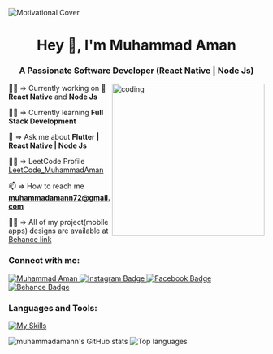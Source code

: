 ![Motivational Cover](https://github.com/MuhammadAmann/MuhammadAmann/assets/109753345/4ced55b0-c89d-4b5c-b39c-66afae3221a1)

<h1 align="center">Hey 👋, I'm Muhammad Aman</h1>


<h3 align="center">A Passionate Software Developer (React Native | Node Js)</h3>
 <img align="right" alt="coding" width="300" marginleft = 10px src="https://user-images.githubusercontent.com/74038190/212750147-854a394f-fee9-4080-9770-78a4b7ece53f.gif"

👨‍💻 => Currently working on **📱 React Native** and **Node Js**

👨‍💻 => Currently learning **Full Stack Development**

💬 => Ask me about **Flutter | React Native | Node Js**

👨‍💻 => LeetCode Profile [LeetCode_MuhammadAman](https://leetcode.com/u/720911/)

📫 => How to reach me **muhammadamann72@gmail.com**

👨‍💻 => All of my project(mobile apps) designs are available at [Behance link](https://www.behance.net/shahzadaman)




<h3 align="left">Connect with me:</h3>
<div id="badges">
 <a href="https://www.linkedin.com/in/m-amann/">
    <img src="https://img.shields.io/badge/LinkedIn-blue?style=for-the-badge&logo=linkedin&logoColor=white" alt="Muhammad Aman"/>
   <a href="https://www.instagram.com/dev.inventive">
    <img src="https://img.shields.io/badge/Instagram-purple?style=for-the-badge&logo=instagram&logoColor=white" alt="Instagram Badge"/>
  </a>
   <a href="https://www.facebook.com/SWdesigns720">
    <img src="https://img.shields.io/badge/Facebook-blue?style=for-the-badge&logo=facebook&logoColor=white" alt="Facebook Badge"/>
  </a>
 <a href="https://www.behance.net/shahzadaman">
    <img src="https://img.shields.io/badge/Behance-blue?style=for-the-badge&logo=behance&logoColor=white" alt="Behance Badge"/>
</a>

</div>

### Languages and Tools:
[![My Skills](https://skillicons.dev/icons?i=cpp,javascript,ts,html,css,react,redux,nodejs,express,mongodb,flutter,dart,firebase,github,vscode,postman,figma&perline=5)](https://skillicons.dev)

![muhammadamann's GitHub stats](https://github-readme-stats.vercel.app/api?username=muhammadamann&show_icons=true&theme=radical)
![Top languages](https://github-readme-stats.vercel.app/api/top-langs/?username=muhammadamann&layout=compact&langs_count=6&theme=radical)

